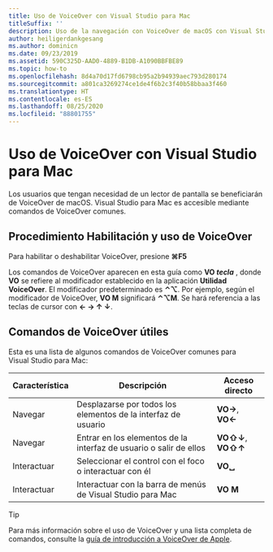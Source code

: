 ```yaml
---
title: Uso de VoiceOver con Visual Studio para Mac
titleSuffix: ''
description: Uso de la navegación con VoiceOver de macOS con Visual Studio para Mac
author: heiligerdankgesang
ms.author: dominicn
ms.date: 09/23/2019
ms.assetid: 590C325D-AAD0-4889-B1DB-A1090BBFBE89
ms.topic: how-to
ms.openlocfilehash: 8d4a70d17fd6798cb95a2b94939aec793d280174
ms.sourcegitcommit: a801ca3269274ce1de4f6b2c3f40b58bbaa3f460
ms.translationtype: HT
ms.contentlocale: es-ES
ms.lasthandoff: 08/25/2020
ms.locfileid: "88801755"
---
```

# <a name="using-voiceover-with-visual-studio-for-mac"></a>Uso de VoiceOver con Visual Studio para Mac

Los usuarios que tengan necesidad de un lector de pantalla se beneficiarán de VoiceOver de macOS. Visual Studio para Mac es accesible mediante comandos de VoiceOver comunes.

## <a name="how-to-enable-and-use-voiceover"></a>Procedimiento Habilitación y uso de VoiceOver

Para habilitar o deshabilitar VoiceOver, presione **&#8984;F5**

Los comandos de VoiceOver aparecen en esta guía como **VO _tecla_** , donde **VO** se refiere al modificador establecido en la aplicación **Utilidad VoiceOver**. El modificador predeterminado es **⌃⌥**. Por ejemplo, según el modificador de VoiceOver, **VO M** significará **⌃⌥M**. Se hará referencia a las teclas de cursor con **← → ↑ ↓**.

## <a name="useful-voiceover-commands"></a>Comandos de VoiceOver útiles

Esta es una lista de algunos comandos de VoiceOver comunes para Visual Studio para Mac:

|Característica|Descripción|Acceso directo|
|-------|-----------|--------|
|Navegar|Desplazarse por todos los elementos de la interfaz de usuario|**VO→**, **VO←**|
|Navegar|Entrar en los elementos de la interfaz de usuario o salir de ellos|**VO⇧↓**, **VO⇧↑**|
|Interactuar|Seleccionar el control con el foco o interactuar con él|**VO␣**|
|Interactuar|Interactuar con la barra de menús de Visual Studio para Mac|**VO M**|

> [!TIP]
> Para más información sobre el uso de VoiceOver y una lista completa de comandos, consulte la [guía de introducción a VoiceOver de Apple](https://support.apple.com/en-us/guide/voiceover-guide/welcome/web).